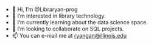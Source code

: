 - 👋 Hi, I’m @Libraryan-prog
- 👀 I’m interested in library technology.
- 🌱 I’m currently learning about the data science space.
- 💞️ I’m looking to collaborate on SQL projects.
- 📫 You can e-mail me at ryangan@illinois.edu

<!---
Libraryan-prog/Libraryan-prog is a ✨ special ✨ repository because its `README.md` (this file) appears on your GitHub profile.
You can click the Preview link to take a look at your changes.
--->
